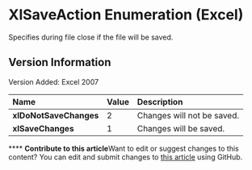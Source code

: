 
# XlSaveAction Enumeration (Excel)

Specifies during file close if the file will be saved.


## Version Information

Version Added: Excel 2007 



|**Name**|**Value**|**Description**|
|:-----|:-----|:-----|
| **xlDoNotSaveChanges**|2|Changes will not be saved.|
| **xlSaveChanges**|1|Changes will be saved.|

****   **Contribute to this article**Want to edit or suggest changes to this content? You can edit and submit changes to  [this article](https://github.com/jhershey00/VBA_Excel_Test/OpenXMLCon/articles/a6aa8be8-a367-ae7c-f676-d09c6faa1af4.md) using GitHub.

